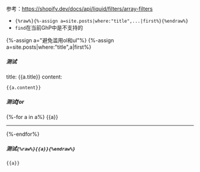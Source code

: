 参考：https://shopify.dev/docs/api/liquid/filters/array-filters
- `{%raw%}{%-assign a=site.posts|where:"title",...|first%}{%endraw%}`
- `find`在当前GhP中是不支持的

{%-assign a="避免滥用ol和ul"%}
{%-assign a=site.posts|where:"title",a|first%}

##### 测试
title: {{a.title}}
content:
```
{{a.content}}
```

##### 测试for
{%-for a in a%}
{{a}}
<hr/>
{%-endfor%}

##### 测试`{%raw%}{{a}}{%endraw%}`
```
{{a}}
```
